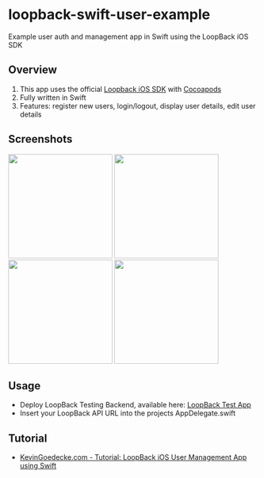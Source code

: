 # loopback-swift-user-example
Example user auth and management app in Swift using the LoopBack iOS SDK

## Overview
1. This app uses the official [Loopback iOS SDK](https://github.com/strongloop/loopback-sdk-ios) with [Cocoapods](https://cocoapods.org/)
2. Fully written in Swift
3. Features: register new users, login/logout, display user details, edit user details

## Screenshots
<img src="https://cloud.githubusercontent.com/assets/5519740/11777809/ef47ba8e-a250-11e5-9668-bdb4692b2644.jpg" width="210">
<img src="https://cloud.githubusercontent.com/assets/5519740/11777677/377e776c-a250-11e5-9d45-25a44b184257.jpg" width="210">
<img src="https://cloud.githubusercontent.com/assets/5519740/11777817/f5de92a0-a250-11e5-8988-c07b524027dd.jpg" width="210">
<img src="https://cloud.githubusercontent.com/assets/5519740/11777815/f3bde2fa-a250-11e5-8c12-29bcd1d29676.jpg" width="210">

## Usage
- Deploy LoopBack Testing Backend, available here: [LoopBack Test App](https://github.com/kgoedecke/loopback-swift-user-example/tree/master/Loopback-Swift-Example-Tests/server)
- Insert your LoopBack API URL into the projects AppDelegate.swift

## Tutorial
- [KevinGoedecke.com - Tutorial: LoopBack iOS User Management App using Swift](http://kevingoedecke.com/2015/12/11/tutorial-ios-user-management-app-using-swift-loopback)

